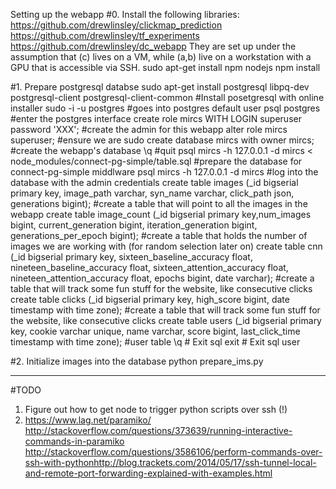 Setting up the webapp
#0. Install the following libraries:
	https://github.com/drewlinsley/clickmap_prediction
	https://github.com/drewlinsley/tf_experiments
	https://github.com/drewlinsley/dc_webapp
	They are set up under the assumption that (c) lives on a VM, while (a,b) live on a workstation with a GPU that is accessible via SSH.
	sudo apt-get install npm nodejs
	npm install

#1. Prepare postgresql databse
	sudo apt-get install postgresql libpq-dev postgresql-client postgresql-client-common #Install posetgresql with online installer
	sudo -i -u postgres #goes into postgres default user
	psql postgres #enter the postgres interface
	create role mircs WITH LOGIN superuser password 'XXX'; #create the admin for this webapp
	alter role mircs superuser; #ensure we are sudo
	create database mircs with owner mircs; #create the webapp's database
	\q #quit
	psql mircs -h 127.0.0.1 -d mircs < node_modules/connect-pg-simple/table.sql #prepare the database for connect-pg-simple middlware
	psql mircs -h 127.0.0.1 -d mircs #log into the database with the admin credentials
	create table images (_id bigserial primary key, image_path varchar, syn_name varchar, click_path json, generations bigint); #create a table that will point to all the images in the webapp
	create table image_count (_id bigserial primary key,num_images bigint, current_generation bigint, iteration_generation bigint, generations_per_epoch bigint); #create a table that holds the number of images we are working with (for random selection later on)
	create table cnn (_id bigserial primary key, sixteen_baseline_accuracy float, nineteen_baseline_accuracy float, sixteen_attention_accuracy float, nineteen_attention_accuracy float, epochs bigint, date varchar); #create a table that will track some fun stuff for the website, like consecutive clicks
	create table clicks (_id bigserial primary key, high_score bigint, date timestamp with time zone); #create a table that will track some fun stuff for the website, like consecutive clicks
	create table users (_id bigserial primary key, cookie varchar unique, name varchar, score bigint, last_click_time timestamp with time zone); #user table
	\q # Exit sql
	exit # Exit sql user

#2. Initialize images into the database
	python prepare_ims.py

-----

#TODO
1. Figure out how to get node to trigger python scripts over ssh (!)
6. https://www.lag.net/paramiko/
http://stackoverflow.com/questions/373639/running-interactive-commands-in-paramiko
http://stackoverflow.com/questions/3586106/perform-commands-over-ssh-with-pythonhttp://blog.trackets.com/2014/05/17/ssh-tunnel-local-and-remote-port-forwarding-explained-with-examples.html

